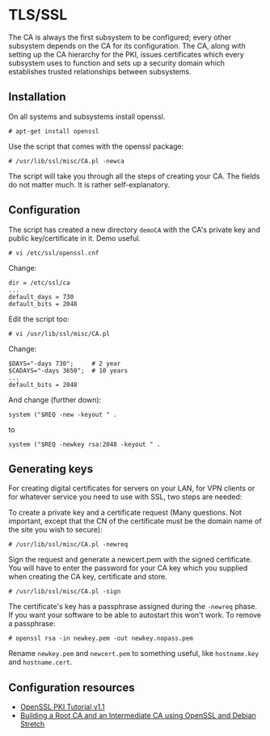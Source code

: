 # TLS/SSL

The CA is always the first subsystem to be configured; every other subsystem depends on the CA for its configuration. The CA, along with setting up the CA hierarchy for the PKI, issues certificates which every subsystem uses to function and sets up a security domain which establishes trusted relationships between subsystems. 

## Installation

On all systems and subsystems install openssl.

    # apt-get install openssl

Use the script that comes with the openssl package:

    # /usr/lib/ssl/misc/CA.pl -newca

The script will take you through all the steps of creating your CA. The fields do not matter much. It is rather self-explanatory.

## Configuration

The script has created a new directory `demoCA` with the CA's private key and public key/certificate in it. Demo useful. 

    # vi /etc/ssl/openssl.cnf

Change:

    dir = /etc/ssl/ca
    ...
    default_days = 730
    default_bits = 2048

Edit the script too:

    # vi /usr/lib/ssl/misc/CA.pl

Change:

    $DAYS="-days 730";     # 2 year
    $CADAYS="-days 3650";  # 10 years
    ...
    default_bits = 2048

And change (further down):

    system ("$REQ -new -keyout " .

to

    system ("$REQ -newkey rsa:2048 -keyout " .

## Generating keys

For creating digital certificates for servers on your LAN, for VPN clients or for whatever service you need to use with SSL, two steps are needed: 

To create a private key and a certificate request (Many questions. Not important, except that the CN of the certificate must be the domain name of the site you wish to secure):

    # /usr/lib/ssl/misc/CA.pl -newreq

Sign the request and generate a newcert.pem with the signed certificate. You will have to enter the password for your CA key which you supplied when creating the CA key, certificate and store.

    # /usr/lib/ssl/misc/CA.pl -sign

The certificate's key has a passphrase assigned during the `-newreq` phase. If you want your software to be able to autostart this won't work. To remove a passphrase:

    # openssl rsa -in newkey.pem -out newkey.nopass.pem

Rename `newkey.pem` and `newcert.pem` to something useful, like `hostname.key` and `hostname.cert`.

## Configuration resources

* [OpenSSL PKI Tutorial v1.1](https://pki-tutorial.readthedocs.io/en/latest/)
* [Building a Root CA and an Intermediate CA using OpenSSL and Debian Stretch](http://dadhacks.org/2017/12/27/building-a-root-ca-and-an-intermediate-ca-using-openssl-and-debian-stretch/)
